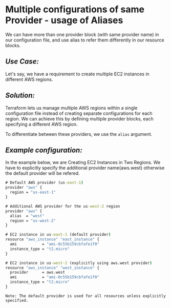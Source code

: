 # Multiple configurations of same Provider - usage of Aliases

We can have more than one provider block (with same provider name) in our configuration file, and use alias to refer them differently in our resource blocks.

*Use Case:*
---
Let's say, we have a requirement to create multiple EC2 instances in different AWS regions. 

*Solution:*
---
Terraform lets us manage multiple AWS regions within a single configuration file instead of creating separate configurations for each region. We can achieve this by defining multiple provider blocks, each specifying a different AWS region. 

To differentiate between these providers, we use the `alias` argument.

*Example configuration:*
---
In the example below, we are Creating EC2 Instances in Two Regions. We have to explicitly specify the additional provider name(aws.west) otherwise the default provider will be refered.

```cmd
# Default AWS provider (us-east-1)
provider "aws" {
  region = "us-east-1"
}

# Additional AWS provider for the us-west-2 region
provider "aws" {
  alias  = "west"
  region = "us-west-2"
}

# EC2 instance in us-east-1 (default provider)
resource "aws_instance" "east_instance" {
  ami           = "ami-0c55b159cbfafe1f0"
  instance_type = "t2.micro"
}

# EC2 instance in us-west-2 (explicitly using aws.west provider)
resource "aws_instance" "west_instance" {
  provider      = aws.west
  ami           = "ami-0c55b159cbfafe1f0"
  instance_type = "t2.micro"
}
```

`Note: The default provider is used for all resources unless explicitly specified.`
